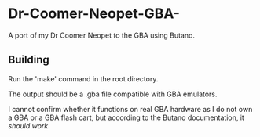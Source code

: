 # Dr-Coomer-Neopet-GBA-
A port of my Dr Coomer Neopet to the GBA using Butano.

## Building
Run the 'make' command in the root directory.

The output should be a .gba file compatible with GBA emulators.

I cannot confirm whether it functions on real GBA hardware as I do not own a GBA or a GBA flash cart, but according to the Butano documentation, it *should work*.
